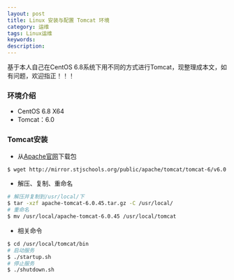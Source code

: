 ```yaml
---
layout: post
title: Linux 安装与配置 Tomcat 环境
category: 运维
tags: Linux运维
keywords: 
description: 
---
```


基于本人自己在CentOS 6.8系统下用不同的方式进行Tomcat，现整理成本文，如有问题，欢迎指正！！！

### 环境介绍

- CentOS 6.8 X64
- Tomcat：6.0

### Tomcat安装

- 从[Apache官网](http://tomcat.apache.org)下载包

``` bash
$ wget http://mirror.stjschools.org/public/apache/tomcat/tomcat-6/v6.0.45/bin/apache-tomcat-6.0.45.tar.gz
```

- 解压、复制、重命名

``` bash
# 解压并复制到/usr/local/下
$ tar -xzf apache-tomcat-6.0.45.tar.gz -C /usr/local/
# 重命名
$ mv /usr/local/apache-tomcat-6.0.45 /usr/local/tomcat
```

- 相关命令

``` bash
$ cd /usr/local/tomcat/bin
# 启动服务
$ ./startup.sh
# 停止服务
$ ./shutdown.sh
```


